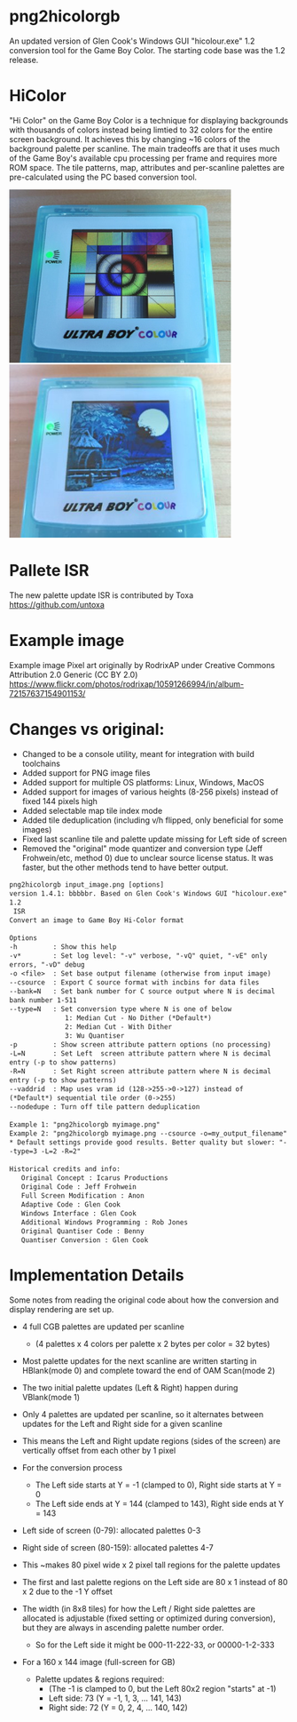 # png2hicolorgb
An updated version of Glen Cook's Windows GUI "hicolour.exe" 1.2 conversion tool for the Game Boy Color. The starting code base was the 1.2 release.

# HiColor 
"Hi Color" on the Game Boy Color is a technique for displaying backgrounds with thousands of colors instead being limtied to 32 colors for the entire screen background. It achieves this by changing ~16 colors of the background palette per scanline. The main tradeoffs are that it uses much of the Game Boy's available cpu processing per frame and requires more ROM space. The tile patterns, map, attributes and per-scanline palettes are pre-calculated using the PC based conversion tool.

![Hi Color example image on a Game Boy Color](/info/gbc_hicolor_test_pattern.jpg)
![Hi Color test pattern on a Game Boy Color](/info/gbc_hicolor_example_image.jpg)

# Pallete ISR
The new palette update ISR is contributed by Toxa
https://github.com/untoxa

# Example image
Example image Pixel art originally by RodrixAP under Creative Commons Attribution 2.0 Generic (CC BY 2.0)
https://www.flickr.com/photos/rodrixap/10591266994/in/album-72157637154901153/


# Changes vs original:
- Changed to be a console utility, meant for integration with build toolchains
- Added support for PNG image files
- Added support for multiple OS platforms: Linux, Windows, MacOS
- Added support for images of various heights (8-256 pixels) instead of fixed 144 pixels high
- Added selectable map tile index mode
- Added tile deduplication (including v/h flipped, only beneficial for some images)
- Fixed last scanline tile and palette update missing for Left side of screen
- Removed the "original" mode quantizer and conversion type (Jeff Frohwein/etc, method 0) due to unclear source license status. It was faster, but the other methods tend to have better output.

```
png2hicolorgb input_image.png [options]
version 1.4.1: bbbbbr. Based on Glen Cook's Windows GUI "hicolour.exe" 1.2
 ISR
Convert an image to Game Boy Hi-Color format

Options
-h         : Show this help
-v*        : Set log level: "-v" verbose, "-vQ" quiet, "-vE" only errors, "-vD" debug
-o <file>  : Set base output filename (otherwise from input image)
--csource  : Export C source format with incbins for data files
--bank=N   : Set bank number for C source output where N is decimal bank number 1-511
--type=N   : Set conversion type where N is one of below 
              1: Median Cut - No Dither (*Default*)
              2: Median Cut - With Dither
              3: Wu Quantiser
-p         : Show screen attribute pattern options (no processing)
-L=N       : Set Left  screen attribute pattern where N is decimal entry (-p to show patterns)
-R=N       : Set Right screen attribute pattern where N is decimal entry (-p to show patterns)
--vaddrid  : Map uses vram id (128->255->0->127) instead of (*Default*) sequential tile order (0->255)
--nodedupe : Turn off tile pattern deduplication

Example 1: "png2hicolorgb myimage.png"
Example 2: "png2hicolorgb myimage.png --csource -o=my_output_filename"
* Default settings provide good results. Better quality but slower: "--type=3 -L=2 -R=2"

Historical credits and info:
   Original Concept : Icarus Productions
   Original Code : Jeff Frohwein
   Full Screen Modification : Anon
   Adaptive Code : Glen Cook
   Windows Interface : Glen Cook
   Additional Windows Programming : Rob Jones
   Original Quantiser Code : Benny
   Quantiser Conversion : Glen Cook
```

# Implementation Details
Some notes from reading the original code about how the conversion and display rendering are set up.

- 4 full CGB palettes are updated per scanline
  - (4 palettes x 4 colors per palette x 2 bytes per color = 32 bytes)
- Most palette updates for the next scanline are written starting in HBlank(mode 0) and complete toward the end of OAM Scan(mode 2)
- The two initial palette updates (Left & Right) happen during VBlank(mode 1)

- Only 4 palettes are updated per scanline, so it alternates between updates for the Left and Right side for a given scanline
- This means the Left and Right update regions (sides of the screen) are vertically offset from each other by 1 pixel
- For the conversion process
  - The Left side starts at Y = -1 (clamped to 0), Right side starts at Y = 0
  - The Left side ends at Y = 144 (clamped to 143), Right side ends at Y = 143

- Left side of screen (0-79): allocated palettes 0-3
- Right side of screen (80-159): allocated palettes 4-7
- This ~makes 80 pixel wide x 2 pixel tall regions for the palette updates
- The first and last palette regions on the Left side are 80 x 1 instead of 80 x 2 due to the -1 Y offset
- The width (in 8x8 tiles) for how the Left / Right side palettes are allocated is adjustable (fixed setting or optimized during conversion), but they are always in ascending palette number order.
  - So for the Left side it might be 000-11-222-33, or 00000-1-2-333

- For a 160 x 144 image (full-screen for GB)
  - Palette updates & regions required:
    - (The -1 is clamped to 0, but the Left 80x2 region "starts" at -1)
    - Left side:  73 (Y = -1, 1, 3, ... 141, 143)
    - Right side: 72 (Y =  0, 2, 4, ... 140, 142)

